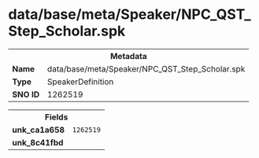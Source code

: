 <h1>data/base/meta/Speaker/NPC_QST_Step_Scholar.spk</h1><table><tr><th colspan="100%">Metadata</th></tr><tr><td><b>Name</b></td><td>data/base/meta/Speaker/NPC_QST_Step_Scholar.spk</td></tr><tr><td><b>Type</b></td><td>SpeakerDefinition</td></tr><tr><td><b>SNO ID</b></td><td>1262519</td></tr></table>

<table><tr><th colspan="100%">Fields</th></tr><tr><td><b>unk_ca1a658</b></td><td><code>1262519</code></td></tr><tr><td><b>unk_8c41fbd</b></td><td></td></tr></table>

